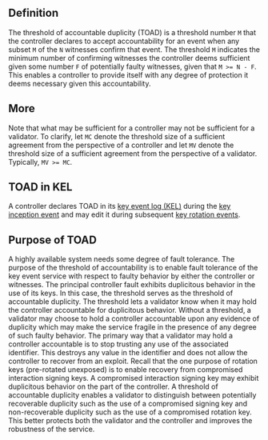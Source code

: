 ## Definition
The threshold of accountable duplicity (TOAD) is a threshold number `M` that the controller declares to accept accountability for an event when any subset `M` of the `N` witnesses confirm that event. The threshold `M` indicates the minimum number of confirming witnesses the controller deems sufficient given some number `F` of potentially faulty witnesses, given that `M >= N - F`. This enables a controller to provide itself with any degree of protection it deems necessary given this accountability.

## More

Note that what may be sufficient for a controller may not be sufficient for a validator. To clarify, let `MC` denote the threshold size of a sufficient agreement from the perspective of a controller and let `MV` denote the threshold size of a sufficient agreement from the perspective of a validator. Typically, `MV >= MC`. 

## TOAD in KEL
A controller declares TOAD in its [key event log (KEL)](key-event-log) during the [key inception event](inception-event) and may edit it during subsequent [key rotation events](rotation-event).

## Purpose of TOAD
A highly available system needs some degree of fault tolerance. The purpose of the threshold of accountability is to enable fault tolerance of the key event service with respect to faulty behavior by either the controller or witnesses. The principal controller fault exhibits duplicitous behavior in the use of its keys. In this case, the threshold serves as the threshold of accountable duplicity. The threshold lets a validator know when it may hold the controller accountable for duplicitous behavior. Without a threshold, a validator may choose to hold a controller accountable upon any evidence of duplicity which may make the service fragile in the presence of any degree of such faulty behavior. The primary way that a validator may hold a controller accountable is to stop trusting any use of the associated identifier. This destroys any value in the identifier and does not allow the controller to recover from an exploit. Recall that the one purpose of rotation keys (pre-rotated unexposed) is to enable recovery from compromised interaction signing keys. A compromised interaction signing key may exhibit duplicitous behavior on the part of the controller. A threshold of accountable duplicity enables a validator to distinguish between potentially recoverable duplicity such as the use of a compromised signing key and non-recoverable duplicity such as the use of a compromised rotation key. This better protects both the validator and the controller and improves the robustness of the service. 